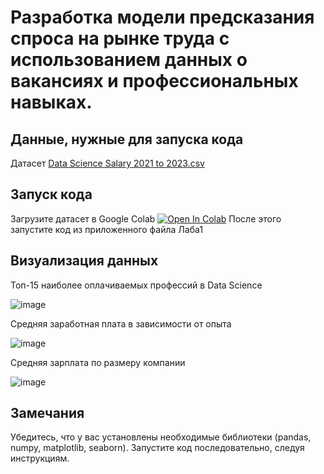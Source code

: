 # Разработка модели предсказания спроса на рынке труда с использованием данных о вакансиях и профессиональных навыках.

## Данные, нужные для запуска кода
Датасет [Data Science Salary 2021 to 2023.csv](https://github.com/Ludestor/Laba1/files/14027823/Data.Science.Salary.2021.to.2023.csv)

## Запуск кода
Загрузите датасет в Google Colab [![Open In Colab](https://colab.research.google.com/assets/colab-badge.svg)]([https://colab.research.google.com/drive/1e_TfleLai3ld1Mj0txuKIqx5quM-7LvK?hl=ru_RU](https://colab.research.google.com/drive/1VybnCHQvG4m4v40xOJQsAVKs3Llhh4-B#scrollTo=IqkZTkqDV-jQ))
После этого запустите код из приложенного файла Лаба1

## Визуализация данных
Топ-15 наиболее оплачиваемых профессий в Data Science


![image](https://github.com/Ludestor/Laba1/assets/119999440/84f99896-e720-49b7-82f5-5c10041772ee)


Средняя заработная плата в зависимости от опыта


![image](https://github.com/Ludestor/Laba1/assets/119999440/0e049145-a2ae-447e-9836-69cf752b1d60)

Средняя зарплата по размеру компании


![image](https://github.com/Ludestor/Laba1/assets/119999440/142fc607-e881-443a-9ef3-0c54535acd35)

## Замечания
Убедитесь, что у вас установлены необходимые библиотеки (pandas, numpy, matplotlib, seaborn).
Запустите код последовательно, следуя инструкциям.

